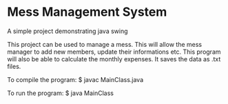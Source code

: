 # Mess Management System


A simple project demonstrating java swing




This project can be used to manage a mess. This will allow the mess manager to add new members, update their informations etc. This program will also be able to calculate the monthly expenses. It saves the data as .txt files.

To compile the program:
$ javac MainClass.java

To run the program:
$ java MainClass
